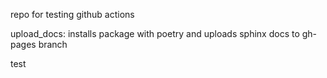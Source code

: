 repo for testing github actions

upload_docs: installs package with poetry 
and uploads sphinx docs to gh-pages branch


test
